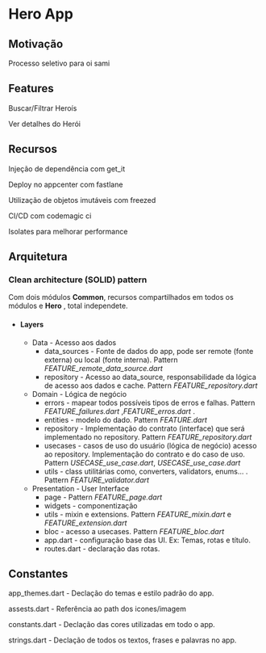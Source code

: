 # Hero App
## Motivação
Processo seletivo para oi sami

## Features
Buscar/Filtrar Heroís

Ver detalhes do Herói

## Recursos
 Injeção de dependência com get_it
 
 Deploy no appcenter com fastlane
 
 Utilização de objetos imutáveis com freezed
 
 CI/CD com codemagic ci
 
 Isolates para melhorar performance
 


## Arquitetura
### Clean architecture  (SOLID) pattern

Com dois módulos **Common**, recursos compartilhados em todos os módulos e **Hero** , total independete.

- #### Layers
	-  Data - Acesso aos dados
		- data_sources - Fonte de dados do app, pode ser remote (fonte externa) ou local (fonte interna). Pattern *FEATURE_remote_data_source.dart*
		- repository - Acesso ao data_source, responsabilidade da lógica de acesso aos dados e cache. Pattern *FEATURE_repository.dart*
	- Domain - Lógica de negócio
		- errors - mapear todos possíveis tipos de erros e falhas. Pattern *FEATURE_failures.dart* ,*FEATURE_erros.dart* .
		- entities - modelo do dado. Pattern *FEATURE.dart*
		- repository - Implementação do contrato (interface) que será implementado no repository. Pattern *FEATURE_repository.dart*
		- usecases - casos de uso do usuário (lógica de negócio) acesso ao repository. Implementação do contrato e do caso de uso. Pattern *USECASE_use_case.dart*, *USECASE_use_case.dart*
		- utils - class utilitárias como, converters, validators, enums... . Pattern *FEATURE_validator.dart*
	- Presentation - User Interface
		- page - Pattern *FEATURE_page.dart*
		- widgets - componentização
		- utils - mixin e extensions. Pattern *FEATURE_mixin.dart* e *FEATURE_extension.dart*
		- bloc - acesso a usecases. Pattern *FEATURE_bloc.dart*
		- app.dart  - configuração base das UI. Ex: Temas, rotas e título. 
		- routes.dart - declaração das rotas.

## Constantes
 app_themes.dart - Declação do temas e estilo padrão do app.
 
 assests.dart - Referência ao path dos icones/imagem
 
 constants.dart - Declação das cores utilizadas em todo o app.
 
 strings.dart - Declação de todos os textos, frases e palavras no app.






